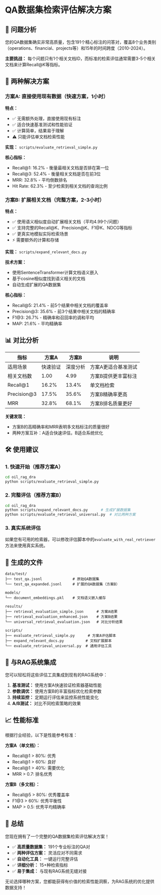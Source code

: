 # QA数据集检索评估解决方案

## 🎯 问题分析

您的QA数据集确实非常高质量，包含191个精心标注的问答对，覆盖8个业务类别（operations、financial、projects等）和15年的时间跨度（2010-2024）。

**主要挑战：** 每个问题只有1个相关文档ID，而标准的检索评估通常需要3-5个相关文档来计算Recall@K等指标。

## 🚀 两种解决方案

### 方案A: 直接使用现有数据（快速方案，1小时）

**特点：**
- ✅ 无需额外处理，直接使用现有标注
- ✅ 适合快速基准测试和性能验证
- ✅ 计算简单，结果易于理解
- ⚠️ 只能评估单文档检索性能

**实现：** `scripts/evaluate_retrieval_simple.py`

**核心指标：**
- Recall@1: 16.2% - 衡量最相关文档是否排在第一位
- Recall@3: 52.4% - 衡量相关文档是否在前3位
- MRR: 32.8% - 平均倒数排名
- Hit Rate: 62.3% - 至少检索到相关文档的查询比例

### 方案B: 扩展相关文档（完整方案，2-3小时）

**特点：**
- ✅ 使用语义相似度自动扩展相关文档（平均4.99个/问题）
- ✅ 支持完整的Recall@K、Precision@K、F1@K、NDCG等指标
- ✅ 更真实地模拟实际检索场景
- ⚡ 需要额外的计算和存储

**实现：** `scripts/expand_relevant_docs.py`

**技术方案：**
- 使用SentenceTransformer计算文档语义嵌入
- 基于cosine相似度找到语义相关的文档
- 自动生成扩展的QA数据集

**核心指标：**
- Recall@5: 21.4% - 前5个结果中相关文档的覆盖率
- Precision@3: 35.6% - 前3个结果中相关文档的精确率
- F1@3: 26.7% - 精确率和召回率的调和平均
- MAP: 21.6% - 平均精确率

## 📊 对比分析

| 指标 | 方案A | 方案B | 说明 |
|------|-------|-------|------|
| 适用场景 | 快速验证 | 深度分析 | 方案A更适合基准测试 |
| 相关文档数 | 1.00 | 4.99 | 方案B提供更丰富标注 |
| Recall@1 | 16.2% | 13.4% | 单文档检索 |
| Precision@3 | 17.5% | 35.6% | 方案B精确率更高 |
| MRR | 32.8% | 68.1% | 方案B排名质量更好 |

**关键发现：**
- 方案B的高精确率和MRR表明多文档标注的质量很好
- 两种方案互补：A适合快速评估，B适合系统优化

## 🛠️ 使用建议

### 1. 快速开始（推荐方案A）
```bash
cd oil_rag_dra
python scripts/evaluate_retrieval_simple.py
```

### 2. 完整评估（推荐方案B）
```bash
cd oil_rag_dra
python scripts/expand_relevant_docs.py      # 生成扩展数据集
python scripts/evaluate_retrieval_universal.py  # 对比两种方案
```

### 3. 真实系统评估
如果您有可用的检索器，可以修改评估脚本中的`evaluate_with_real_retriever`方法来使用真实系统。

## 📁 生成的文件

```
data/test/
├── test_qa.jsonl              # 原始QA数据集
└── test_qa_expanded.jsonl     # 扩展的QA数据集（方案B）

models/
└── document_embeddings.pkl    # 文档语义嵌入缓存

results/
├── retrieval_evaluation_simple.json      # 方案A结果
├── retrieval_evaluation_enhanced.json    # 方案B结果
└── universal_retrieval_evaluation.json   # 对比分析结果

scripts/
├── evaluate_retrieval_simple.py      # 方案A评估脚本
├── expand_relevant_docs.py          # 文档扩展脚本
└── evaluate_retrieval_universal.py  # 通用评估工具
```

## 🔧 与RAG系统集成

您可以轻松将这些评估工具集成到现有的RAG系统中：

1. **基准测试：** 使用方案A快速验证检索器基础性能
2. **参数调优：** 使用方案B的丰富指标优化检索参数
3. **持续监控：** 定期运行评估来监控系统性能变化
4. **A/B测试：** 对比不同检索策略的效果

## 📈 性能标准

根据行业经验，以下是性能参考标准：

**方案A（单文档）：**
- Recall@1 > 80%: 优秀
- Recall@1 > 60%: 良好  
- Recall@1 > 40%: 需要优化
- MRR > 0.7: 排名优秀

**方案B（多文档）：**
- Recall@5 > 80%: 优秀覆盖率
- F1@3 > 60%: 优秀平衡性
- MAP > 0.5: 优秀平均精确率

## 🎉 总结

您现在拥有了一个完整的QA数据集检索评估解决方案！

- ✅ **高质量数据集：** 191个专业标注的QA对
- ✅ **两种评估方案：** 灵活应对不同需求  
- ✅ **自动化工具：** 一键运行完整评估
- ✅ **详细分析：** 15+种检索指标
- ✅ **易于集成：** 与现有RAG系统无缝对接

无论选择哪种方案，您都能获得有价值的检索性能洞察，为RAG系统的优化提供数据支持！
